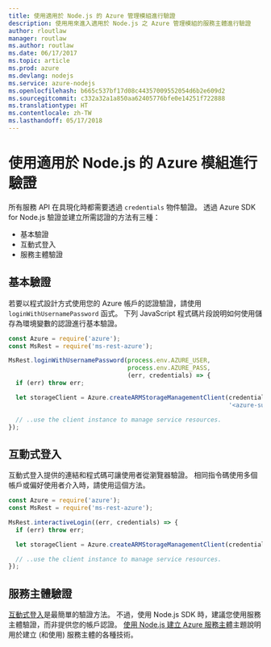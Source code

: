 ```yaml
---
title: 使用適用於 Node.js 的 Azure 管理模組進行驗證
description: 使用用來進入適用於 Node.js 之 Azure 管理模組的服務主體進行驗證
author: rloutlaw
manager: routlaw
ms.author: routlaw
ms.date: 06/17/2017
ms.topic: article
ms.prod: azure
ms.devlang: nodejs
ms.service: azure-nodejs
ms.openlocfilehash: b665c537bf17d08c44357009552054d6b2e609d2
ms.sourcegitcommit: c332a32a1a850aa62405776bfe0e14251f722888
ms.translationtype: HT
ms.contentlocale: zh-TW
ms.lasthandoff: 05/17/2018
---
```

# <a name="authenticate-with-the-azure-modules-for-nodejs"></a>使用適用於 Node.js 的 Azure 模組進行驗證 

所有服務 API 在具現化時都需要透過 `credentials` 物件驗證。 透過 Azure SDK for Node.js 驗證並建立所需認證的方法有三種： 

- 基本驗證
- 互動式登入
- 服務主體驗證

## <a name="basic-authentication"></a>基本驗證

若要以程式設計方式使用您的 Azure 帳戶的認證驗證，請使用 `loginWithUsernamePassword` 函式。 下列 JavaScript 程式碼片段說明如何使用儲存為環境變數的認證進行基本驗證。 

```javascript
const Azure = require('azure');
const MsRest = require('ms-rest-azure');

MsRest.loginWithUsernamePassword(process.env.AZURE_USER, 
                                 process.env.AZURE_PASS, 
                                 (err, credentials) => {
  if (err) throw err;

  let storageClient = Azure.createARMStorageManagementClient(credentials, 
                                                             '<azure-subscription-id>');

  // ..use the client instance to manage service resources.
});
```

## <a name="interactive-login"></a>互動式登入

互動式登入提供的連結和程式碼可讓使用者從瀏覽器驗證。 相同指令碼使用多個帳戶或偏好使用者介入時，請使用這個方法。

```javascript
const Azure = require('azure');
const MsRest = require('ms-rest-azure');

MsRest.interactiveLogin((err, credentials) => {
  if (err) throw err;

  let storageClient = Azure.createARMStorageManagementClient(credentials, '<azure-subscription-id>');

  // ..use the client instance to manage service resources.
});
```

## <a name="service-principal-authentication"></a>服務主體驗證

[互動式登入](#interactive-login)是最簡單的驗證方法。 不過，使用 Node.js SDK 時，建議您使用服務主體驗證，而非提供您的帳戶認證。 [使用 Node.js 建立 Azure 服務主體](./node-sdk-azure-authenticate-principal.md)主題說明用於建立 (和使用) 服務主體的各種技術。 